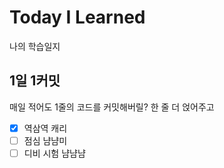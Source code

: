 # Today I Learned
나의 학습일지

## 1일 1커밋
매일 적어도 1줄의 코드를 커밋해버릴?
한 줄 더 얹어주고
- [x] 역삼역 캐리
- [ ] 점심 냠냠미
- [ ] 디비 시험 냠냠냠